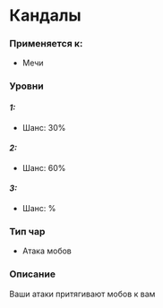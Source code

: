 # Кандалы

### Применяется к:

* Мечи

### Уровни

#### _1:_&#x20;

* Шанс: 30%

#### _2:_

* Шанс: 60%

#### _3:_&#x20;

* Шанс: %

### Тип чар

* Атака мобов

### Описание

Ваши атаки притягивают мобов к вам&#x20;

